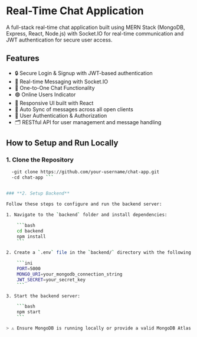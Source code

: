 # Real-Time Chat Application

A full-stack real-time chat application built using MERN Stack (MongoDB, Express, React, Node.js) with Socket.IO for real-time communication and JWT authentication for secure user access.

## Features
- 🔒 Secure Login & Signup with JWT-based authentication
- 💬 Real-time Messaging with Socket.IO
- 👥 One-to-One Chat Functionality
- 🟢 Online Users Indicator
- 🎨 Responsive UI built with React
- 🔄 Auto Sync of messages across all open clients
- 🧾 User Authentication & Authorization
- 🗂️ RESTful API for user management and message handling

## How to Setup and Run Locally

### 1. Clone the Repository
```bash
  -git clone https://github.com/your-username/chat-app.git
  -cd chat-app ```


### **2. Setup Backend**

Follow these steps to configure and run the backend server:

1. Navigate to the `backend` folder and install dependencies:

    ```bash
    cd backend
    npm install
    ```

2. Create a `.env` file in the `backend/` directory with the following content:

    ```ini
    PORT=5000
    MONGO_URI=your_mongodb_connection_string
    JWT_SECRET=your_secret_key
    ```

3. Start the backend server:

    ```bash
    npm start
    ```

> ⚠️ Ensure MongoDB is running locally or provide a valid MongoDB Atlas URI in `MONGO_URI`.


